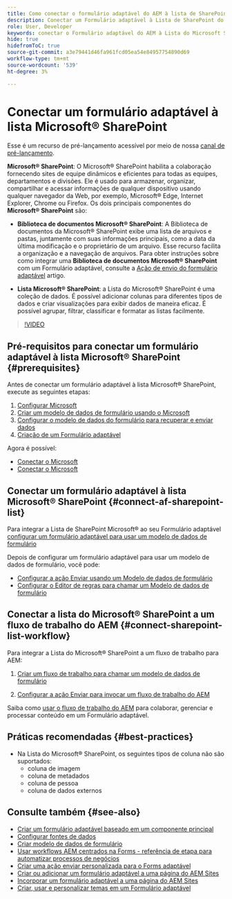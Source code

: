 ```yaml
---
title: Como conectar o formulário adaptável do AEM à lista de SharePoint do Microsoft&reg;?
description: Conectar um Formulário adaptável à Lista de SharePoint do Microsoft&reg;. Saiba como configurar a lista de SharePoint do Microsoft&reg; e criar um Modelo de dados de formulário usando a configuração. Além disso, você aprenderá a integrar o FDM ao seu Formulário adaptável.
role: User, Developer
keywords: conectar o Formulário adaptável do AEM à Lista do Microsoft SharePoint, conectar o Formulário adaptável à Lista do Microsoft SharePoint, integrar o Formulário adaptável à Lista do Microsoft SharePoint, integrar o Formulário adaptável à Lista do AEM, enviar dados de um Formulário adaptável à Lista do Microsoft, enviar fluxo de trabalho para a Lista do SharePoint SharePoint AEM SharePoint.
hide: true
hidefromToC: true
source-git-commit: a3e79441d46fa961fcd05ea54e84957754890d69
workflow-type: tm+mt
source-wordcount: '539'
ht-degree: 3%

---
```



# Conectar um formulário adaptável à lista Microsoft® SharePoint

<span class="preview"> Esse é um recurso de pré-lançamento acessível por meio de nossa [canal de pré-lançamento](https://experienceleague.adobe.com/docs/experience-manager-cloud-service/content/release-notes/prerelease.html#new-features). </span>

**Microsoft® SharePoint**: O Microsoft® SharePoint habilita a colaboração fornecendo sites de equipe dinâmicos e eficientes para todas as equipes, departamentos e divisões. Ele é usado para armazenar, organizar, compartilhar e acessar informações de qualquer dispositivo usando qualquer navegador da Web, por exemplo, Microsoft® Edge, Internet Explorer, Chrome ou Firefox. Os dois principais componentes do **Microsoft® SharePoint** são:

* **Biblioteca de documentos Microsoft® SharePoint**: A Biblioteca de documentos da Microsoft® SharePoint exibe uma lista de arquivos e pastas, juntamente com suas informações principais, como a data da última modificação e o proprietário de um arquivo. Esse recurso facilita a organização e a navegação de arquivos.
Para obter instruções sobre como integrar uma **Biblioteca de documentos Microsoft® SharePoint** com um Formulário adaptável, consulte a [Ação de envio do formulário adaptável](/help/forms/configuring-submit-actions.md#submit-to-sharepoint) artigo.

* **Lista Microsoft® SharePoint**: a Lista do Microsoft® SharePoint é uma coleção de dados. É possível adicionar colunas para diferentes tipos de dados e criar visualizações para exibir dados de maneira eficaz. É possível agrupar, filtrar, classificar e formatar as listas facilmente.

>[!VIDEO](https://video.tv.adobe.com/v/3424820/connect-aem-adaptive-form-to-sharepointlist/?quality=12&learn=on)

## Pré-requisitos para conectar um formulário adaptável à lista Microsoft® SharePoint {#prerequisites}

Antes de conectar um formulário adaptável à lista Microsoft® SharePoint, execute as seguintes etapas:

1. [Configurar Microsoft](/help/forms/configure-data-sources.md#configure-microsoft-sharepoint-list)
1. [Criar um modelo de dados de formulário usando o Microsoft](/help/forms/create-form-data-models.md)
1. [Configurar o modelo de dados do formulário para recuperar e enviar dados](/help/forms/work-with-form-data-model.md#configure-services)
1. [Criação de um Formulário adaptável](/help/forms/creating-adaptive-form-core-components.md)

Agora é possível:

* [Conectar o Microsoft](#connect-an-adaptive-form-to-microsoft-sharepoint-list-connect-af-sharepoint-list)
* [Conectar o Microsoft](#connect-sharepoint-list-workflow)

## Conectar um formulário adaptável à lista Microsoft® SharePoint {#connect-af-sharepoint-list}

Para integrar a Lista de SharePoint Microsoft® ao seu Formulário adaptável [configurar um formulário adaptável para usar um modelo de dados de formulário](/help/forms/creating-adaptive-form-core-components.md#configure-a-schema-or-form-data-model-for-an-adaptive-formconfigure-schema-or-data-model-for-form)

Depois de configurar um formulário adaptável para usar um modelo de dados de formulário, você pode:

* [Configurar a ação Enviar usando um Modelo de dados de formulário](/help/forms/configuring-submit-actions.md#submit-using-form-data-model)
* [Configurar o Editor de regras para chamar um Modelo de dados de formulário](/help/forms/rule-editor.md#invoke-form-data-model-service-invoke)

## Conectar a lista do Microsoft® SharePoint a um fluxo de trabalho do AEM {#connect-sharepoint-list-workflow}

Para integrar a Lista do Microsoft® SharePoint a um fluxo de trabalho para AEM:

1. [Criar um fluxo de trabalho para chamar um modelo de dados de formulário](https://experienceleague.adobe.com/docs/experience-manager-65/developing/extending-aem/extending-workflows/workflows-models.html?lang=pt-BR)

   <!--
    To create a new workflow with the editor, perform the following steps:
    1.  Go to your **AEM Forms Author** instance > **[!UICONTROL Tools]** > **[!UICONTROL Workflow]** > **[!UICONTROL Models]**.
    1.  Click **[!UICONTROL Create]** > **[!UICONTROL Create Model]**. The Add Workflow Model dialog appears. 
    1. Specify **[!UICONTROL Title]** and **[!UICONTROL Name (optional)]**.
    1. Click **[!UICONTROL Done]**. The new model is listed in the Workflow Models console.
    1. Select your new workflow, then use **[!UICONTROL Edit]** to open it for configuration.
    1. Add **[!UICONTROL Invoke Form Data Model Service]** step to your workflow.
    1. Confirm the changes with Sync (editor toolbar) to generate the runtime model.
    -->

1. [Configurar a ação Enviar para invocar um fluxo de trabalho do AEM](/help/forms/configuring-submit-actions.md#invoke-an-aem-workflow)


Saiba como [usar o fluxo de trabalho do AEM](https://experienceleague.adobe.com/docs/experience-manager-learn/foundation/workflow/use-workflow.html) para colaborar, gerenciar e processar conteúdo em um Formulário adaptável.

## Práticas recomendadas {#best-practices}

<!-- * For storing data in a tabular format or implementing data permissions, it is advisable to use Microsoft&reg; SharePoint List rather than Microsoft&reg; SharePoint Document Library. -->
* Na Lista do Microsoft® SharePoint, os seguintes tipos de coluna não são suportados:
   * coluna de imagem
   * coluna de metadados
   * coluna de pessoa
   * coluna de dados externos

## Consulte também {#see-also}

* [Criar um formulário adaptável baseado em um componente principal](/help/forms/creating-adaptive-form-core-components.md)
* [Configurar fontes de dados](/help/forms/configuring-submit-actions.md)
* [Criar modelo de dados de formulário](/help/forms/create-form-data-models.md)
* [Usar workflows AEM centrados na Forms - referência de etapa para automatizar processos de negócios](/help/forms/aem-forms-workflow-step-reference.md)
* [Criar uma ação enviar personalizada para o Forms adaptável](/help/forms/custom-submit-action-form.md)
* [Criar ou adicionar um formulário adaptável a uma página do AEM Sites](/help/forms/create-or-add-an-adaptive-form-to-aem-sites-page.md)
* [Incorporar um formulário adaptável a uma página do AEM Sites](/help/forms/embed-adaptive-form-aem-sites.md)
* [Criar, usar e personalizar temas em um Formulário adaptável](/help/forms/using-themes-in-core-components.md)







